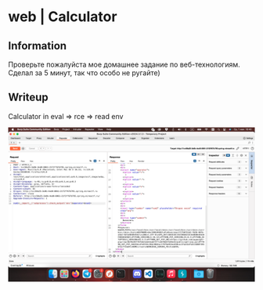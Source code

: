 # web | Calculator

## Information
Проверьте пожалуйста мое домашнее задание по веб-технологиям. Сделал за 5 минут, так что особо не ругайте)

## Writeup

Calculator in eval => rce => read env


![alt text](image.png)

